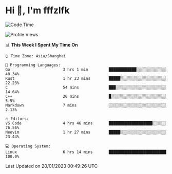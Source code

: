 # Hi 👋, I'm fffzlfk

<!--START_SECTION:waka-->
![Code Time](http://img.shields.io/badge/Code%20Time-39%20hrs%2048%20mins-blue)

![Profile Views](http://img.shields.io/badge/Profile%20Views-4-blue)

📊 **This Week I Spent My Time On** 

```text
⌚︎ Time Zone: Asia/Shanghai

💬 Programming Languages: 
Go                       3 hrs 1 min         ████████████░░░░░░░░░░░░░   48.34% 
Rust                     1 hr 23 mins        █████░░░░░░░░░░░░░░░░░░░░   22.23% 
C                        54 mins             ███░░░░░░░░░░░░░░░░░░░░░░   14.64% 
C++                      20 mins             █░░░░░░░░░░░░░░░░░░░░░░░░   5.5% 
Markdown                 7 mins              ░░░░░░░░░░░░░░░░░░░░░░░░░   2.13%

🔥 Editors: 
VS Code                  4 hrs 46 mins       ███████████████████░░░░░░   76.56% 
Neovim                   1 hr 27 mins        █████░░░░░░░░░░░░░░░░░░░░   23.44%

💻 Operating System: 
Linux                    6 hrs 14 mins       █████████████████████████   100.0%

```


 Last Updated on 20/01/2023 00:49:26 UTC
<!--END_SECTION:waka-->
